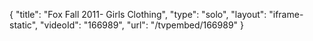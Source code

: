 {
    "title": "Fox Fall 2011- Girls Clothing",
    "type": "solo",
    "layout": "iframe-static",
    "videoId": "166989",
    "url": "\/tvpembed\/166989"
}